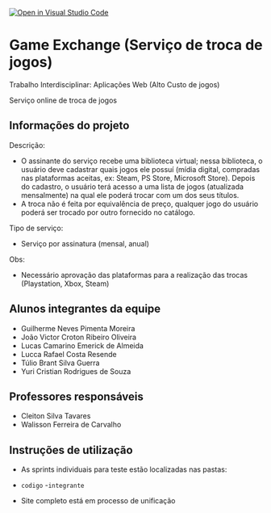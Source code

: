 [![Open in Visual Studio Code](https://classroom.github.com/assets/open-in-vscode-c66648af7eb3fe8bc4f294546bfd86ef473780cde1dea487d3c4ff354943c9ae.svg)](https://classroom.github.com/online_ide?assignment_repo_id=7702836&assignment_repo_type=AssignmentRepo)
# Game Exchange (Serviço de troca de jogos)

Trabalho Interdisciplinar: Aplicações Web (Alto Custo de jogos)

Serviço online de troca de jogos

## Informações do projeto

Descrição:
* O assinante do serviço recebe uma biblioteca virtual; nessa biblioteca, o usuário deve cadastrar quais jogos ele possuí (mídia digital, compradas nas plataformas aceitas, ex: Steam, PS Store, Microsoft Store). Depois do cadastro, o usuário terá acesso a uma lista de jogos (atualizada mensalmente) na qual ele poderá trocar com um dos seus títulos.
* A troca não é feita por equivalência de preço, qualquer jogo do usuário poderá ser trocado por outro fornecido no catálogo.

Tipo de serviço: 
* Serviço por assinatura (mensal, anual)

Obs:
* Necessário aprovação das plataformas para a realização das trocas (Playstation, Xbox, Steam)

## Alunos integrantes da equipe

* Guilherme Neves Pimenta Moreira
* João Victor Croton Ribeiro Oliveira
* Lucas Camarino Emerick de Almeida
* Lucca Rafael Costa Resende
* Túlio Brant Silva Guerra
* Yuri Cristian Rodrigues de Souza

## Professores responsáveis

* Cleiton Silva Tavares
* Walisson Ferreira de Carvalho

## Instruções de utilização

* As sprints individuais para teste estão localizadas nas pastas:

- `codigo`
  -`integrante`
  
* Site completo está em processo de unificação
